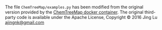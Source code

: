 The file `ChemTreeMap/examples.py` has been modified from the original version provided by the [ChemTreeMap docker container](http://ajing.github.io/ChemTreeMap/). The original third-party code is available under the Apache License,  Copyright © 2016 Jing Lu <ajingnk@gmail.com>
